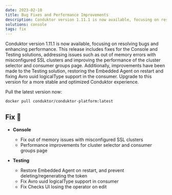 ```yaml
---
date: 2023-02-10
title: Bug Fixes and Performance Improvements
description: Conduktor version 1.11.1 is now available, focusing on resolving bugs and enhancing performance. This release includes fixes for the Console and Testing solutions.
solutions: console
tags: fix
---
```


Conduktor version 1.11.1 is now available, focusing on resolving bugs and enhancing performance. This release includes fixes for the Console and Testing solutions, addressing issues such as out of memory errors with misconfigured SSL clusters and improving the performance of the cluster selector and consumer groups page. Additionally, improvements have been made to the Testing solution, restoring the Embedded Agent on restart and fixing Avro uuid logicalType support in the consumer. Upgrade to this version for a more stable and optimized Conduktor experience.

Pull the latest version now:

```bash
docker pull conduktor/conduktor-platform:latest
```

## Fix 🔨

- **Console**

  - Fix out of memory issues with misconfigured SSL clusters
  - Performance improvements for cluster selector and consumer groups page

- **Testing**

  - Restore Embedded Agent on restart, and prevent deleting/regenerating the token
  - Fix Avro uuid logicalType support in consumer
  - Fix Checks UI losing the operator on edit
